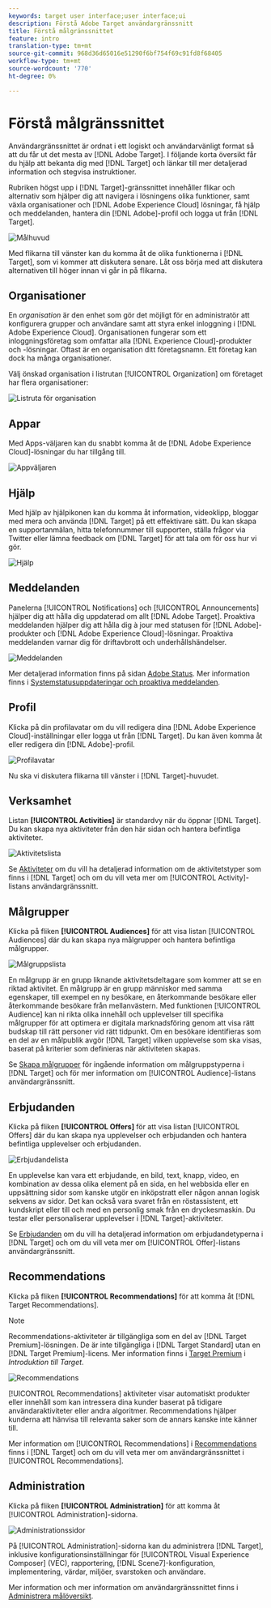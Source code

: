 ```yaml
---
keywords: target user interface;user interface;ui
description: Förstå Adobe Target användargränssnitt
title: Förstå målgränssnittet
feature: intro
translation-type: tm+mt
source-git-commit: 968d36d65016e51290f6bf754f69c91fd8f68405
workflow-type: tm+mt
source-wordcount: '770'
ht-degree: 0%

---
```



# Förstå målgränssnittet

Användargränssnittet är ordnat i ett logiskt och användarvänligt format så att du får ut det mesta av [!DNL Adobe Target]. I följande korta översikt får du hjälp att bekanta dig med [!DNL Target] och länkar till mer detaljerad information och stegvisa instruktioner.

Rubriken högst upp i [!DNL Target]-gränssnittet innehåller flikar och alternativ som hjälper dig att navigera i lösningens olika funktioner, samt växla organisationer och [!DNL Adobe Experience Cloud] lösningar, få hjälp och meddelanden, hantera din [!DNL Adobe]-profil och logga ut från [!DNL Target].

![Målhuvud](/help/c-intro/assets/target-header.png)

Med flikarna till vänster kan du komma åt de olika funktionerna i [!DNL Target], som vi kommer att diskutera senare. Låt oss börja med att diskutera alternativen till höger innan vi går in på flikarna.

## Organisationer

En *organisation* är den enhet som gör det möjligt för en administratör att konfigurera grupper och användare samt att styra enkel inloggning i [!DNL Adobe Experience Cloud]. Organisationen fungerar som ett inloggningsföretag som omfattar alla [!DNL Experience Cloud]-produkter och -lösningar. Oftast är en organisation ditt företagsnamn. Ett företag kan dock ha många organisationer.

Välj önskad organisation i listrutan [!UICONTROL Organization] om företaget har flera organisationer:

![Listruta för organisation](/help/c-intro/assets/organizations.png)

## Appar

Med Apps-väljaren kan du snabbt komma åt de [!DNL Adobe Experience Cloud]-lösningar du har tillgång till.

![Appväljaren](/help/c-intro/assets/apps.png)

## Hjälp

Med hjälp av hjälpikonen kan du komma åt information, videoklipp, bloggar med mera och använda [!DNL Target] på ett effektivare sätt. Du kan skapa en supportanmälan, hitta telefonnummer till supporten, ställa frågor via Twitter eller lämna feedback om [!DNL Target] för att tala om för oss hur vi gör.

![Hjälp](/help/c-intro/assets/help.png)

## Meddelanden

Panelerna [!UICONTROL Notifications] och [!UICONTROL Announcements] hjälper dig att hålla dig uppdaterad om allt [!DNL Adobe Target]. Proaktiva meddelanden hjälper dig att hålla dig à jour med statusen för [!DNL Adobe]-produkter och [!DNL Adobe Experience Cloud]-lösningar. Proaktiva meddelanden varnar dig för driftavbrott och underhållshändelser.

![Meddelanden](/help/c-intro/assets/notifications.png)

Mer detaljerad information finns på sidan [Adobe Status](https://status.adobe.com/). Mer information finns i [Systemstatusuppdateringar och proaktiva meddelanden](/help/c-intro/assets/notifications.png).

## Profil

Klicka på din profilavatar om du vill redigera dina [!DNL Adobe Experience Cloud]-inställningar eller logga ut från [!DNL Target]. Du kan även komma åt eller redigera din [!DNL Adobe]-profil.

![Profilavatar](/help/c-intro/assets/change-language.png)

Nu ska vi diskutera flikarna till vänster i [!DNL Target]-huvudet.

## Verksamhet

Listan **[!UICONTROL Activities]** är standardvy när du öppnar [!DNL Target]. Du kan skapa nya aktiviteter från den här sidan och hantera befintliga aktiviteter.

![Aktivitetslista](/help/c-intro/assets/activities-list.png)

Se [Aktiviteter](/help/c-activities/activities.md) om du vill ha detaljerad information om de aktivitetstyper som finns i [!DNL Target] och om du vill veta mer om [!UICONTROL Activity]-listans användargränssnitt.

## Målgrupper

Klicka på fliken **[!UICONTROL Audiences]** för att visa listan [!UICONTROL Audiences] där du kan skapa nya målgrupper och hantera befintliga målgrupper.

![Målgruppslista](/help/c-intro/assets/audience-list.png)

En målgrupp är en grupp liknande aktivitetsdeltagare som kommer att se en riktad aktivitet. En målgrupp är en grupp människor med samma egenskaper, till exempel en ny besökare, en återkommande besökare eller återkommande besökare från mellanvästern. Med funktionen [!UICONTROL Audience] kan ni rikta olika innehåll och upplevelser till specifika målgrupper för att optimera er digitala marknadsföring genom att visa rätt budskap till rätt personer vid rätt tidpunkt. Om en besökare identifieras som en del av en målpublik avgör [!DNL Target] vilken upplevelse som ska visas, baserat på kriterier som definieras när aktiviteten skapas.

Se [Skapa målgrupper](/help/c-target/c-audiences/create-audience.md) för ingående information om målgruppstyperna i [!DNL Target] och för mer information om [!UICONTROL Audience]-listans användargränssnitt.

## Erbjudanden

Klicka på fliken **[!UICONTROL Offers]** för att visa listan [!UICONTROL Offers] där du kan skapa nya upplevelser och erbjudanden och hantera befintliga upplevelser och erbjudanden.

![Erbjudandelista](/help/c-intro/assets/offers.png)

En upplevelse kan vara ett erbjudande, en bild, text, knapp, video, en kombination av dessa olika element på en sida, en hel webbsida eller en uppsättning sidor som kanske utgör en inköpstratt eller någon annan logisk sekvens av sidor. Det kan också vara svaret från en röstassistent, ett kundskript eller till och med en personlig smak från en dryckesmaskin. Du testar eller personaliserar upplevelser i [!DNL Target]-aktiviteter.

Se [Erbjudanden](/help/c-experiences/c-manage-content/manage-content.md) om du vill ha detaljerad information om erbjudandetyperna i [!DNL Target] och om du vill veta mer om [!UICONTROL Offer]-listans användargränssnitt.

## Recommendations

Klicka på fliken **[!UICONTROL Recommendations]** för att komma åt [!DNL Target Recommendations].

>[!NOTE]
>
>Recommendations-aktiviteter är tillgängliga som en del av [!DNL Target Premium]-lösningen. De är inte tillgängliga i [!DNL Target Standard] utan en [!DNL Target Premium]-licens. Mer information finns i [Target Premium](/help/c-intro/intro.md#premium) i *Introduktion till Target*.

![Recommendations](/help/c-intro/assets/recommendations.png)

[!UICONTROL Recommendations] aktiviteter visar automatiskt produkter eller innehåll som kan intressera dina kunder baserat på tidigare användaraktiviteter eller andra algoritmer. Recommendations hjälper kunderna att hänvisa till relevanta saker som de annars kanske inte känner till.

Mer information om [!UICONTROL Recommendations] i [Recommendations](/help/c-recommendations/recommendations.md) finns i [!DNL Target] och om du vill veta mer om användargränssnittet i [!UICONTROL Recommendations].

## Administration

Klicka på fliken **[!UICONTROL Administration]** för att komma åt [!UICONTROL Administration]-sidorna.

![Administrationssidor](/help/c-intro/assets/administration.png)

På [!UICONTROL Administration]-sidorna kan du administrera [!DNL Target], inklusive konfigurationsinställningar för [!UICONTROL Visual Experience Composer] (VEC), rapportering, [!DNL Scene7]-konfiguration, implementering, värdar, miljöer, svarstoken och användare.

Mer information och mer information om användargränssnittet finns i [Administrera målöversikt](/help/administrating-target/administrating-target.md).
